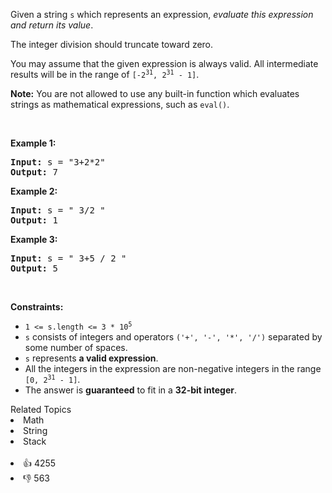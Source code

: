 <p>Given a string <code>s</code> which represents an expression, <em>evaluate this expression and return its value</em>.&nbsp;</p>

<p>The integer division should truncate toward zero.</p>

<p>You may assume that the given expression is always valid. All intermediate results will be in the range of <code>[-2<sup>31</sup>, 2<sup>31</sup> - 1]</code>.</p>

<p><strong>Note:</strong> You are not allowed to use any built-in function which evaluates strings as mathematical expressions, such as <code>eval()</code>.</p>

<p>&nbsp;</p>
<p><strong>Example 1:</strong></p>
<pre><strong>Input:</strong> s = "3+2*2"
<strong>Output:</strong> 7
</pre><p><strong>Example 2:</strong></p>
<pre><strong>Input:</strong> s = " 3/2 "
<strong>Output:</strong> 1
</pre><p><strong>Example 3:</strong></p>
<pre><strong>Input:</strong> s = " 3+5 / 2 "
<strong>Output:</strong> 5
</pre>
<p>&nbsp;</p>
<p><strong>Constraints:</strong></p>

<ul>
	<li><code>1 &lt;= s.length &lt;= 3 * 10<sup>5</sup></code></li>
	<li><code>s</code> consists of integers and operators <code>(&#39;+&#39;, &#39;-&#39;, &#39;*&#39;, &#39;/&#39;)</code> separated by some number of spaces.</li>
	<li><code>s</code> represents <strong>a valid expression</strong>.</li>
	<li>All the integers in the expression are non-negative integers in the range <code>[0, 2<sup>31</sup> - 1]</code>.</li>
	<li>The answer is <strong>guaranteed</strong> to fit in a <strong>32-bit integer</strong>.</li>
</ul>
<div><div>Related Topics</div><div><li>Math</li><li>String</li><li>Stack</li></div></div><br><div><li>👍 4255</li><li>👎 563</li></div>